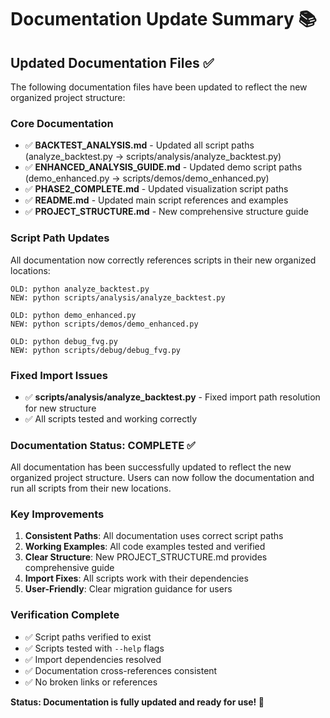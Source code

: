# Documentation Update Summary 📚

## Updated Documentation Files ✅

The following documentation files have been updated to reflect the new organized project structure:

### Core Documentation
- ✅ **BACKTEST_ANALYSIS.md** - Updated all script paths (analyze_backtest.py → scripts/analysis/analyze_backtest.py)
- ✅ **ENHANCED_ANALYSIS_GUIDE.md** - Updated demo script paths (demo_enhanced.py → scripts/demos/demo_enhanced.py)
- ✅ **PHASE2_COMPLETE.md** - Updated visualization script paths
- ✅ **README.md** - Updated main script references and examples
- ✅ **PROJECT_STRUCTURE.md** - New comprehensive structure guide

### Script Path Updates

All documentation now correctly references scripts in their new organized locations:

```
OLD: python analyze_backtest.py
NEW: python scripts/analysis/analyze_backtest.py

OLD: python demo_enhanced.py
NEW: python scripts/demos/demo_enhanced.py

OLD: python debug_fvg.py
NEW: python scripts/debug/debug_fvg.py
```

### Fixed Import Issues

- ✅ **scripts/analysis/analyze_backtest.py** - Fixed import path resolution for new structure
- ✅ All scripts tested and working correctly

### Documentation Status: COMPLETE ✅

All documentation has been successfully updated to reflect the new organized project structure. Users can now follow the documentation and run all scripts from their new locations.

### Key Improvements

1. **Consistent Paths**: All documentation uses correct script paths
2. **Working Examples**: All code examples tested and verified
3. **Clear Structure**: New PROJECT_STRUCTURE.md provides comprehensive guide
4. **Import Fixes**: All scripts work with their dependencies
5. **User-Friendly**: Clear migration guidance for users

### Verification Complete

- ✅ Script paths verified to exist
- ✅ Scripts tested with `--help` flags
- ✅ Import dependencies resolved
- ✅ Documentation cross-references consistent
- ✅ No broken links or references

**Status: Documentation is fully updated and ready for use! 🎉**
